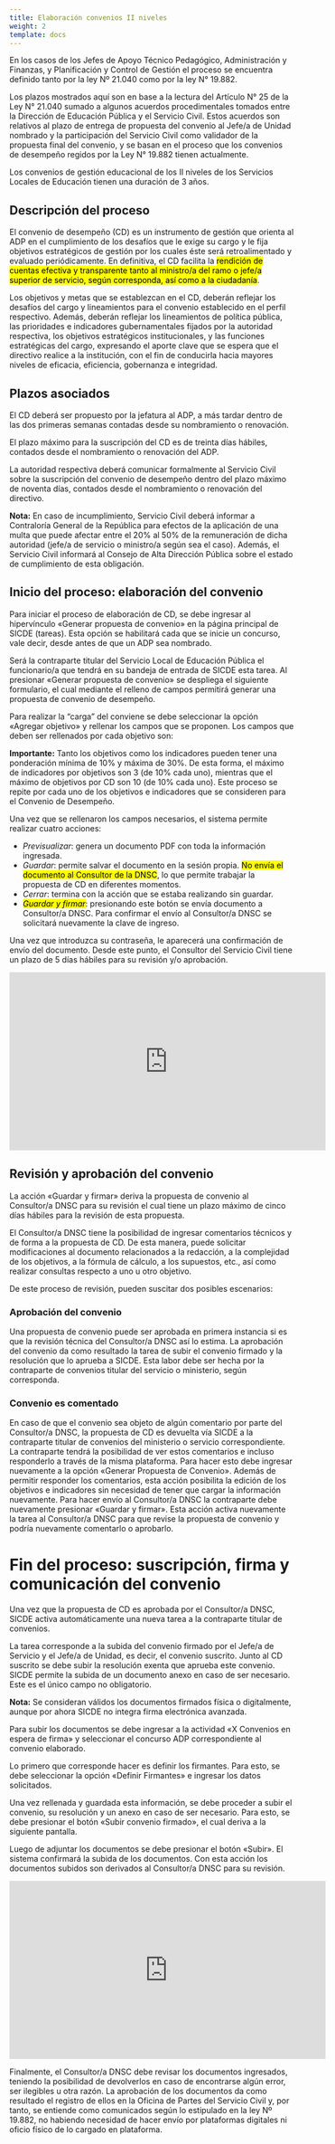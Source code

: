 ```yaml
---
title: Elaboración convenios II niveles
weight: 2
template: docs
---
```

En los casos de los Jefes de Apoyo Técnico Pedagógico, Administración y Finanzas, y Planificación y Control de Gestión el proceso se encuentra definido tanto por la ley Nº 21.040 como por la ley N° 19.882.

Los plazos mostrados aquí son en base a la lectura del Artículo N° 25 de la Ley N° 21.040 sumado a algunos acuerdos procedimentales tomados entre la Dirección de Educación Pública y el Servicio Civil. Estos acuerdos son relativos al plazo de entrega de propuesta del convenio al Jefe/a de Unidad nombrado y la participación del Servicio Civil como validador de la propuesta final del convenio, y se basan en el proceso que los convenios de desempeño regidos por la Ley N° 19.882 tienen actualmente.

Los convenios de gestión educacional de los II niveles de los Servicios Locales de Educación tienen una duración de 3 años.

## Descripción del proceso
El convenio de desempeño (CD) es un instrumento de gestión que orienta al ADP en el cumplimiento de los desafíos que le exige su cargo y le fija objetivos estratégicos de gestión por los cuales éste será retroalimentado y evaluado periódicamente. En definitiva, el CD facilita la <mark>rendición de cuentas efectiva y transparente tanto al ministro/a del ramo o jefe/a superior de servicio, según corresponda, así como a la ciudadanía</mark>.

Los objetivos y metas que se establezcan en el CD, deberán reflejar los desafíos del cargo y lineamientos para el convenio establecido en el perfil respectivo. Además, deberán reflejar los lineamientos de política pública, las prioridades e indicadores gubernamentales fijados por la autoridad respectiva, los objetivos estratégicos institucionales, y las funciones estratégicas del cargo, expresando el aporte clave que se espera que el directivo realice a la institución, con el fin de conducirla hacia mayores niveles de eficacia, eficiencia, gobernanza e integridad.

## Plazos asociados
El CD deberá ser propuesto por la jefatura al ADP, a más tardar dentro de las dos primeras semanas contadas desde su nombramiento o renovación.

El plazo máximo para la suscripción del CD es de treinta días hábiles, contados desde el nombramiento o renovación del ADP.

La autoridad respectiva deberá comunicar formalmente al Servicio Civil sobre la suscripción del convenio de desempeño dentro del plazo máximo de noventa días, contados desde el nombramiento o renovación del directivo.

<div class="important"><strong>Nota:</strong> En caso de incumplimiento, Servicio Civil deberá informar a Contraloría General de la República para efectos de la aplicación de una multa que puede afectar entre el 20% al 50% de la remuneración de dicha autoridad (jefe/a de servicio o ministro/a según sea el caso). Además, el Servicio Civil informará al Consejo de Alta Dirección Pública sobre el estado de cumplimiento de esta obligación.</div>

## Inicio del proceso: elaboración del convenio
Para iniciar el proceso de elaboración de CD, se debe ingresar al hipervínculo «Generar propuesta de convenio» en la página principal de SICDE (tareas). Esta opción se habilitará cada que se inicie un concurso, vale decir, desde antes de que un ADP sea nombrado.

Será la contraparte titular del Servicio Local de Educación Pública el funcionario/a que tendrá en su bandeja de entrada de SICDE esta tarea. Al presionar «Generar propuesta de convenio» se despliega el siguiente formulario, el cual mediante el relleno de campos permitirá generar una propuesta de convenio de desempeño.

Para realizar la “carga” del conviene se debe seleccionar la opción «Agregar objetivo» y rellenar los campos que se proponen. Los campos que deben ser rellenados por cada objetivo son:

<div class=“important”><strong>Importante:</strong> Tanto los objetivos como los indicadores pueden tener una ponderación mínima de 10% y máxima de 30%. De esta forma, el máximo de indicadores por objetivos son 3 (de 10% cada uno), mientras que el máximo de objetivos por CD son 10 (de 10% cada uno). Este proceso se repite por cada uno de los objetivos e indicadores que se consideren para el Convenio de Desempeño.</div>

Una vez que se rellenaron los campos necesarios, el sistema permite realizar cuatro acciones:

* *Previsualizar*: genera un documento PDF con toda la información ingresada.
* *Guardar*: permite salvar el documento en la sesión propia. <mark>No envía el documento al Consultor de la DNSC</mark>, lo que permite trabajar la propuesta de CD en diferentes momentos.
* *Cerrar*: termina con la acción que se estaba realizando sin guardar.
* *<mark>Guardar y firmar</mark>*: presionando este botón se envía documento a Consultor/a DNSC. Para confirmar el envío al Consultor/a DNSC se solicitará nuevamente la clave de ingreso.

Una vez que introduzca su contraseña, le aparecerá una confirmación de envío del documento. Desde este punto, el Consultor del Servicio Civil tiene un plazo de 5 días hábiles para su revisión y/o aprobación.

<iframe width="560" height="315" src="https://www.youtube-nocookie.com/embed/S_m2UJyyB-c" frameborder="0" allow="accelerometer; autoplay; clipboard-write; encrypted-media; gyroscope; picture-in-picture" allowfullscreen></iframe>

## Revisión y aprobación del convenio
La acción «Guardar y firmar» deriva la propuesta de convenio al Consultor/a DNSC para su revisión el cual tiene un plazo máximo de cinco días hábiles para la revisión de esta propuesta.

El Consultor/a DNSC tiene la posibilidad de ingresar comentarios técnicos y de forma a la propuesta de CD. De esta manera, puede solicitar modificaciones al documento relacionados a la redacción, a la complejidad de los objetivos, a la fórmula de cálculo, a los supuestos, etc., así como realizar consultas respecto a uno u otro objetivo.

De este proceso de revisión, pueden suscitar dos posibles escenarios:

### Aprobación del convenio
Una propuesta de convenio puede ser aprobada en primera instancia si es que la revisión técnica del Consultor/a DNSC así lo estima.
La aprobación del convenio da como resultado la tarea de subir el convenio firmado y la resolución que lo aprueba a SICDE. Esta labor debe ser hecha por la contraparte de convenios titular del servicio o ministerio, según corresponda.

### Convenio es comentado
En caso de que el convenio sea objeto de algún comentario por parte del Consultor/a DNSC, la propuesta de CD es devuelta vía SICDE a la contraparte titular de convenios del ministerio o servicio correspondiente. 
La contraparte tendrá la posibilidad de ver estos comentarios e incluso responderlo a través de la misma plataforma.
Para hacer esto debe ingresar nuevamente a la opción «Generar Propuesta de Convenio». Además de permitir responder los comentarios, esta acción posibilita la edición de los objetivos e indicadores sin necesidad de tener que cargar la información nuevamente.
Para hacer envío al Consultor/a DNSC la contraparte debe nuevamente presionar «Guardar y firmar». Esta acción activa nuevamente la tarea al Consultor/a DNSC para que revise la propuesta de convenio y podría nuevamente comentarlo o aprobarlo.

# Fin del proceso: suscripción, firma y comunicación del convenio
Una vez que la propuesta de CD es aprobada por el Consultor/a DNSC, SICDE activa automáticamente una nueva tarea a la contraparte titular de convenios. 

La tarea corresponde a la subida del convenio firmado por el Jefe/a de Servicio y el Jefe/a de Unidad, es decir, el convenio suscrito. 
Junto al CD suscrito se debe subir la resolución exenta que aprueba este convenio. 
SICDE permite la subida de un documento anexo en caso de ser necesario. Este es el único campo no obligatorio.

<div class=“note”><strong>Nota:</strong> Se consideran válidos los documentos firmados física o digitalmente, aunque por ahora SICDE no integra firma electrónica avanzada.</div>

Para subir los documentos se debe ingresar a la actividad «X Convenios en espera de firma» y seleccionar el concurso ADP correspondiente al convenio elaborado.

Lo primero que corresponde hacer es definir los firmantes. Para esto, se debe seleccionar la opción «Definir Firmantes» e ingresar los datos solicitados.

Una vez rellenada y guardada esta información, se debe proceder a subir el convenio, su resolución y un anexo en caso de ser necesario. Para esto, se debe presionar el botón «Subir convenio firmado», el cual deriva a la siguiente pantalla.

Luego de adjuntar los documentos se debe presionar el botón «Subir». El sistema confirmará la subida de los documentos.
Con esta acción los documentos subidos son derivados al Consultor/a DNSC para su revisión.

<iframe width="560" height="315" src="https://www.youtube-nocookie.com/embed/ux7_lFzvDnQ" frameborder="0" allow="accelerometer; autoplay; clipboard-write; encrypted-media; gyroscope; picture-in-picture" allowfullscreen></iframe>

Finalmente, el Consultor/a DNSC debe revisar los documentos ingresados, teniendo la posibilidad de devolverlos en caso de encontrarse algún error, ser ilegibles u otra razón. 
La aprobación de los documentos da como resultado el registro de ellos en la Oficina de Partes del Servicio Civil y, por tanto, se entiende como comunicados según lo estipulado en la ley Nº 19.882, no habiendo necesidad de hacer envío por plataformas digitales ni oficio físico de lo cargado en plataforma.